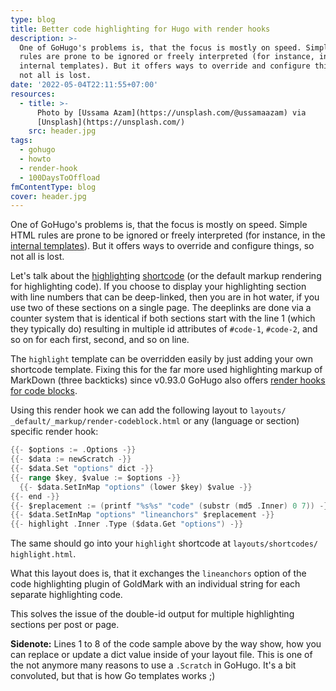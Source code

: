 ```yaml
---
type: blog
title: Better code highlighting for Hugo with render hooks
description: >-
  One of GoHugo's problems is, that the focus is mostly on speed. Simple HTML
  rules are prone to be ignored or freely interpreted (for instance, in the
  internal templates). But it offers ways to override and configure things, so
  not all is lost.
date: '2022-05-04T22:11:55+07:00'
resources:
  - title: >-
      Photo by [Ussama Azam](https://unsplash.com/@ussamaazam) via
      [Unsplash](https://unsplash.com/)
    src: header.jpg
tags:
  - gohugo
  - howto
  - render-hook
  - 100DaysToOffload
fmContentType: blog
cover: header.jpg
---
```


One of GoHugo's problems is, that the focus is mostly on speed. Simple HTML rules are prone to be ignored or freely interpreted (for instance, in the [internal templates](https://github.com/gohugoio/hugo/tree/master/tpl/tplimpl/embedded/templates)). But it offers ways to override and configure things, so not all is lost.

Let's talk about the [highlight](https://gohugo.io/content-management/syntax-highlighting/)ing [shortcode](https://github.com/gohugoio/hugo/blob/master/tpl/tplimpl/embedded/templates/shortcodes/highlight.html) (or the default markup rendering for highlighting code). If you choose to display your highlighting section with line numbers that can be deep-linked, then you are in hot water, if you use two of these sections on a single page. The deeplinks are done via a counter system that is identical if both sections start with the line 1 (which they typically do) resulting in multiple id attributes of `#code-1`, `#code-2`, and so on for each first, second, and so on line.

The `highlight` template can be overridden easily by just adding your own shortcode template. Fixing this for the far more used highlighting markup of MarkDown (three backticks) since v0.93.0 GoHugo also offers [render hooks for code blocks](https://gohugo.io/templates/render-hooks/#render-hooks-for-code-blocks).

Using this render hook we can add the following layout to `layouts/​_default/​_markup/​render-codeblock.html` or any (language or section) specific render hook:

```go
{{- $options := .Options -}}
{{- $data := newScratch -}}
{{- $data.Set "options" dict -}}
{{- range $key, $value := $options -}}
  {{- $data.SetInMap "options" (lower $key) $value -}}
{{- end -}}
{{- $replacement := (printf "%s%s" "code" (substr (md5 .Inner) 0 7)) -}}
{{- $data.SetInMap "options" "lineanchors" $replacement -}}
{{- highlight .Inner .Type ($data.Get "options") -}}
```

The same should go into your `highlight` shortcode at `layouts/​shortcodes/​highlight.html`.

What this layout does is, that it exchanges the `lineanchors` option of the code highlighting plugin of GoldMark with an individual string for each separate highlighting code.

This solves the issue of the double-id output for multiple highlighting sections per post or page.

**Sidenote:** Lines 1 to 8 of the code sample above by the way show, how you can replace or update a dict value inside of your layout file. This is one of the not anymore many reasons to use a `.Scratch` in GoHugo. It's a bit convoluted, but that is how Go templates works ;)
